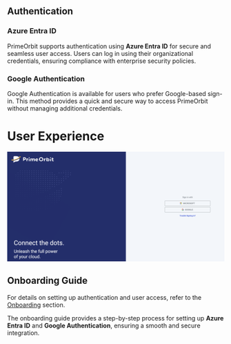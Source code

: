 ## Authentication

### Azure Entra ID
PrimeOrbit supports authentication using **Azure Entra ID** for secure and seamless user access. Users can log in using their organizational credentials, ensuring compliance with enterprise security policies.

### Google Authentication
Google Authentication is available for users who prefer Google-based sign-in. This method provides a quick and secure way to access PrimeOrbit without managing additional credentials.

# User Experience
![alt text](images/auth.png)

## Onboarding Guide

For details on setting up authentication and user access, refer to the [Onboarding](onboarding.md) section.

The onboarding guide provides a step-by-step process for setting up **Azure Entra ID** and **Google Authentication**, ensuring a smooth and secure integration.